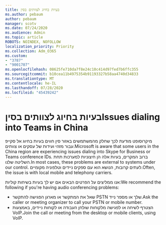 ```yaml
---
title: בעיות בחיוג לצוותים בסין
ms.author: pebaum
author: pebaum
manager: scotv
ms.date: 07/24/2020
ms.audience: Admin
ms.topic: article
ROBOTS: NOINDEX, NOFOLLOW
localization_priority: Priority
ms.collection: Adm_O365
ms.custom:
- "3787"
- "9001707"
ms.openlocfilehash: 08625fe710da7f8e24c10c414d97fed7b6ffc355
ms.sourcegitcommit: b10cea11b4975354b91193327b58aa4740d34833
ms.translationtype: MT
ms.contentlocale: he-IL
ms.lasthandoff: 07/28/2020
ms.locfileid: "45439242"
---
```

# <a name="issues-dialing-into-teams-in-china"></a><span data-ttu-id="6f3b9-102">בעיות בחיוג לצוותים בסין</span><span class="sxs-lookup"><span data-stu-id="6f3b9-102">Issues dialing into Teams in China</span></span>

<span data-ttu-id="6f3b9-103">מיקרוסופט מודעת לכך שחלק מהמשתמשים באזור סין חווים בעיות בחיוג אל סקייפ עבור מזהי ועידות של עסקים או צוותים.</span><span class="sxs-lookup"><span data-stu-id="6f3b9-103">Microsoft is aware that some users in the China region are experiencing issues dialing into Skype for Business or Teams conference IDs.</span></span> <span data-ttu-id="6f3b9-104">ברוב המקרים, בעיות אלה הן חיצוניות למערכות תחת השליטה שלנו.</span><span class="sxs-lookup"><span data-stu-id="6f3b9-104">In most cases, these problems are external to systems under our control.</span></span> <span data-ttu-id="6f3b9-105">לעתים קרובות, הנושא הוא עם ספקים ניידים וטלפוניה מקומיים.</span><span class="sxs-lookup"><span data-stu-id="6f3b9-105">Often, the issue is with local mobile and telephony carriers.</span></span>

<span data-ttu-id="6f3b9-106">אנו ממליצים על הפרטים הבאים אם יש לך בעיות בשיחות קוליות:</span><span class="sxs-lookup"><span data-stu-id="6f3b9-106">We recommend the following if you're having audio conferencing problems:</span></span>

-   <span data-ttu-id="6f3b9-107">שאל את המתקשר או מארגן הפגישה להתקשר PSTN שלך או מספר נייד.</span><span class="sxs-lookup"><span data-stu-id="6f3b9-107">Ask the caller or meeting organizer to call your PSTN or mobile number.</span></span>
-   <span data-ttu-id="6f3b9-108">הצטרף לשיחה או לפגישה מלקוחות שולחן העבודה או לקוחות ניידים, באמצעות VoIP.</span><span class="sxs-lookup"><span data-stu-id="6f3b9-108">Join the call or meeting from the desktop or mobile clients, using VoIP.</span></span>